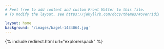 ```yaml
---
# Feel free to add content and custom Front Matter to this file.
# To modify the layout, see https://jekyllrb.com/docs/themes/#overriding-theme-defaults

layout: home
background: '/images/bagel-1434064.jpg'
---
```


{% include redirect.html url="explorerspack" %}
